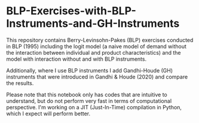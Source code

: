 # BLP-Exercises-with-BLP-Instruments-and-GH-Instruments

This repository contains Berry-Levinsohn-Pakes (BLP) exercises conducted in BLP (1995) including the logit model (a naive model of demand without the interaction between individual and product characteristics) and the model with interaction without and with BLP instruments. 

Additionally, where I use BLP instruments I add Gandhi-Houde (GH) instruments that were introduced in Gandhi \& Houde (2020) and compare the results.

Please note that this notebook only has codes that are intuitive to understand, but do not perform very fast in terms of computational perspective. I'm working on a JIT (Just-In-Time) compilation in Python, which I expect will perform better. 


